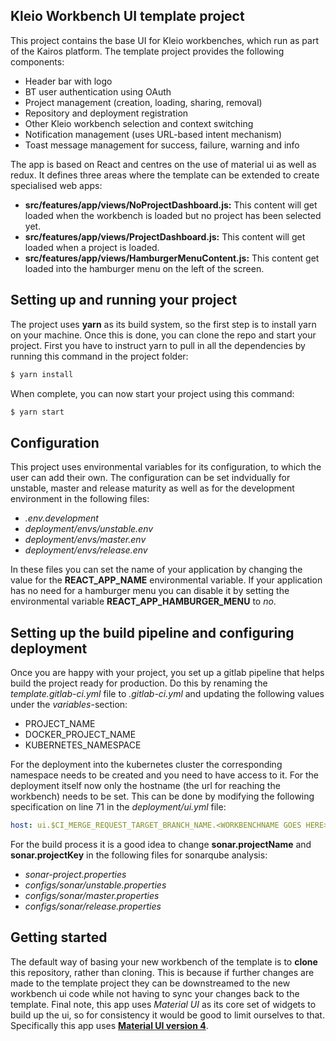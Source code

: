 ## Kleio Workbench UI template project

This project contains the base UI for Kleio workbenches, which run as part of the Kairos platform. The template project provides the following components:

- Header bar with logo
- BT user authentication using OAuth
- Project management (creation, loading, sharing, removal)
- Repository and deployment registration
- Other Kleio workbench selection and context switching
- Notification management (uses URL-based intent mechanism)
- Toast message management for success, failure, warning and info

The app is based on React and centres on the use of material ui as well as redux. It defines three areas where the template can be extended to create specialised web apps:

- **src/features/app/views/NoProjectDashboard.js:** This content will get loaded when the workbench is loaded but no project has been selected yet.
- **src/features/app/views/ProjectDashboard.js:** This content will get loaded when a project is loaded.
- **src/features/app/views/HamburgerMenuContent.js:** This content get loaded into the hamburger menu on the left of the screen.

## Setting up and running your project

The project uses **yarn** as its build system, so the first step is to install yarn on your machine. Once this is done, you can clone the repo and start your project. First you have to instruct yarn to pull in all the dependencies by running this command in the project folder:

```bash
$ yarn install
```

When complete, you can now start your project using this command:

```bash
$ yarn start
```

## Configuration

This project uses environmental variables for its configuration, to which the user can add their own. The configuration can be set indvidually for unstable, master and release maturity as well as for the development environment in the following files:

- *.env.development*
- *deployment/envs/unstable.env*
- *deployment/envs/master.env*
- *deployment/envs/release.env*

In these files you can set the name of your application  by changing the value for the **REACT_APP_NAME** environmental variable. If your application has no need for a hamburger menu you can disable it by setting the environmental variable **REACT_APP_HAMBURGER_MENU**  to *no*.

## Setting up the build pipeline and configuring deployment

Once you are happy with your project, you set up a gitlab pipeline that helps build the project ready for production. Do this by renaming the *template.gitlab-ci.yml* file to *.gitlab-ci.yml* and updating the following values under the *variables*-section:

- PROJECT_NAME
- DOCKER_PROJECT_NAME
- KUBERNETES_NAMESPACE

For the deployment into the kubernetes cluster the corresponding namespace needs to be created and you need to have access to it. For the deployment itself now only the hostname (the url for reaching the workbench) needs to be set. This can be done by modifying the following specification on line 71 in the *deployment/ui.yml* file:

```yml
host: ui.$CI_MERGE_REQUEST_TARGET_BRANCH_NAME.<WORKBENCHNAME GOES HERE>.cluster.rp.bt.com
```

For the build process it is a good idea to change **sonar.projectName** and **sonar.projectKey** in the following files for sonarqube analysis:

- *sonar-project.properties*
- *configs/sonar/unstable.properties*
- *configs/sonar/master.properties*
- *configs/sonar/release.properties*

## Getting started

The default way of basing your new workbench of the template is to **clone** this repository, rather than cloning. This is because if further changes are made to the template project they can be downstreamed to the new workbench ui code while not having to sync your changes back to the template. Final note, this app uses *Material UI* as its core set of widgets to build up the ui, so for consistency it would be good to limit ourselves to that. Specifically this app uses [**Material UI version 4**](https://v4.mui.com/).